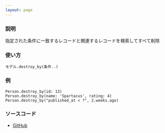 ```yaml
---
layout: page
---
```


### 説明

指定された条件に一致するレコードと関連するレコードを検索してすべて削除

### 使い方

    モデル.destroy_by(条件..)

### 例

    Person.destroy_by(id: 13)
    Person.destroy_by(name: 'Spartacus', rating: 4)
    Person.destroy_by("published_at < ?", 2.weeks.ago)

### ソースコード

-   [GitHub](https://github.com/rails/rails/blob/984c3ef2775781d47efa9f541ce570daa2434a80/activerecord/lib/active_record/relation.rb#L642)
